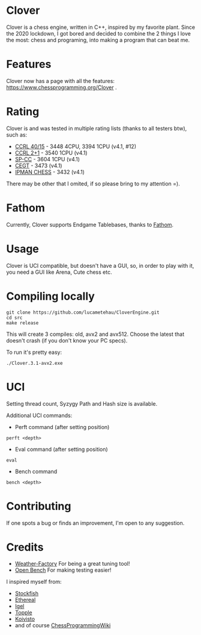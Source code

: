 # Clover

Clover is a chess engine, written in C++, inspired by my favorite plant. Since the 2020 lockdown, I got bored and decided to combine the 2 things I love the most: chess and programing, into making a program that can beat me.

# Features

Clover now has a page with all the features: https://www.chessprogramming.org/Clover .

# Rating

Clover is and was tested in multiple rating lists (thanks to all testers btw), such as:

- [CCRL 40/15](https://ccrl.chessdom.com/ccrl/4040/) - 3448 4CPU, 3394 1CPU (v4.1, #12)
- [CCRL 2+1](https://ccrl.chessdom.com/ccrl/404/) - 3540 1CPU (v4.1)
- [SP-CC](https://www.sp-cc.de/) - 3604 1CPU (v4.1)
- [CEGT](http://www.cegt.net/40_4_Ratinglist/40_4_single/rangliste.html) - 3473 (v4.1)
- [IPMAN CHESS](https://ipmanchess.yolasite.com/i7-11800h.php) - 3432 (v4.1)

There may be other that I omited, if so please bring to my attention =).

# Fathom

Currently, Clover supports Endgame Tablebases, thanks to [Fathom](https://github.com/jdart1/Fathom).

# Usage

Clover is UCI compatible, but doesn't have a GUI, so, in order to play with it, you need a GUI like Arena, Cute chess etc.

# Compiling locally

``` 
git clone https://github.com/lucametehau/CloverEngine.git
cd src
make release 
```

This will create 3 compiles: old, avx2 and avx512. Choose the latest that doesn't crash (if you don't know your PC specs).

To run it's pretty easy:
```
./Clover.3.1-avx2.exe
```

# UCI

Setting thread count, Syzygy Path and Hash size is available.

Additional UCI commands:

- Perft command (after setting position)

```
perft <depth>
```

- Eval command (after setting position)

```
eval
```

- Bench command
```
bench <depth>
```

# Contributing

If one spots a bug or finds an improvement, I'm open to any suggestion.

# Credits

- [Weather-Factory](https://github.com/dsekercioglu/weather-factory) For being a great tuning tool!
- [Open Bench](https://github.com/AndyGrant/OpenBench) For making testing easier!

I inspired myself from:

- [Stockfish](https://github.com/official-stockfish/Stockfish)
- [Ethereal](https://github.com/AndyGrant/Ethereal)
- [Igel](https://github.com/vshcherbyna/igel)
- [Topple](https://github.com/konsolas/ToppleChess)
- [Koivisto](https://github.com/Luecx/Koivisto)
- and of course [ChessProgrammingWiki](https://www.chessprogramming.org/Main_Page)
